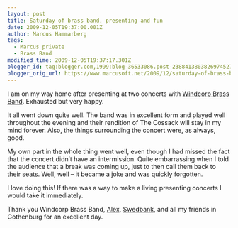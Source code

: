 ```yaml
---
layout: post
title: Saturday of brass band, presenting and fun
date: 2009-12-05T19:37:00.001Z
author: Marcus Hammarberg
tags:
  - Marcus private
  - Brass Band
modified_time: 2009-12-05T19:37:17.301Z
blogger_id: tag:blogger.com,1999:blog-36533086.post-2388413803826974527
blogger_orig_url: https://www.marcusoft.net/2009/12/saturday-of-brass-band-presenting-and.html
---
```


I am on my way home after presenting at two concerts with [Windcorp Brass Band](http://www.windcorpbrassband.se/). Exhausted but very happy.

It all went down quite well. The band was in excellent form and played well throughout the evening and their rendition of The Cossack will stay in my mind forever. Also, the things surrounding the concert were, as always, good.

My own part in the whole thing went well, even though I had missed the fact that the concert didn’t have an intermission. Quite embarrassing when I told the audience that a break was coming up, just to then call them back to their seats. Well, well – it became a joke and was quickly forgotten.

I love doing this! If there was a way to make a living presenting concerts I would take it immediately.

Thank you Windcorp Brass Band, [Alex](http://sv.wikipedia.org/wiki/Alexander_Hanson), [Swedbank](http://www.swedbank.se), and all my friends in Gothenburg for an excellent day.
